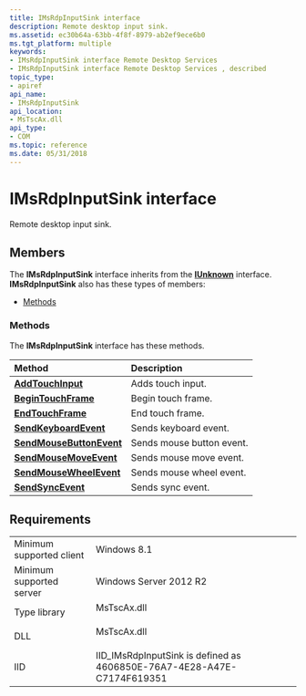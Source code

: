 ```yaml
---
title: IMsRdpInputSink interface
description: Remote desktop input sink.
ms.assetid: ec30b64a-63bb-4f8f-8979-ab2ef9ece6b0
ms.tgt_platform: multiple
keywords:
- IMsRdpInputSink interface Remote Desktop Services
- IMsRdpInputSink interface Remote Desktop Services , described
topic_type:
- apiref
api_name:
- IMsRdpInputSink
api_location:
- MsTscAx.dll
api_type:
- COM
ms.topic: reference
ms.date: 05/31/2018
---
```


# IMsRdpInputSink interface

Remote desktop input sink.

## Members

The **IMsRdpInputSink** interface inherits from the [**IUnknown**](https://docs.microsoft.com/windows/desktop/api/unknwn/nn-unknwn-iunknown) interface. **IMsRdpInputSink** also has these types of members:

-   [Methods](#methods)

### Methods

The **IMsRdpInputSink** interface has these methods.



| Method                                                               | Description                          |
|:---------------------------------------------------------------------|:-------------------------------------|
| [**AddTouchInput**](https://msdn.microsoft.com/library/Mt786987(v=VS.85).aspx)               | Adds touch input.<br/>         |
| [**BeginTouchFrame**](https://msdn.microsoft.com/library/Mt786988(v=VS.85).aspx)           | Begin touch frame.<br/>        |
| [**EndTouchFrame**](https://msdn.microsoft.com/library/Mt786989(v=VS.85).aspx)               | End touch frame.<br/>          |
| [**SendKeyboardEvent**](https://msdn.microsoft.com/library/Mt786990(v=VS.85).aspx)       | Sends keyboard event.<br/>     |
| [**SendMouseButtonEvent**](https://msdn.microsoft.com/library/Mt786991(v=VS.85).aspx) | Sends mouse button event.<br/> |
| [**SendMouseMoveEvent**](https://msdn.microsoft.com/library/Mt786992(v=VS.85).aspx)     | Sends mouse move event.<br/>   |
| [**SendMouseWheelEvent**](https://msdn.microsoft.com/library/Mt786993(v=VS.85).aspx)   | Sends mouse wheel event.<br/>  |
| [**SendSyncEvent**](https://msdn.microsoft.com/library/Mt786994(v=VS.85).aspx)               | Sends sync event.<br/>         |



 

## Requirements



|                                     |                                                                                        |
|-------------------------------------|----------------------------------------------------------------------------------------|
| Minimum supported client<br/> | Windows 8.1<br/>                                                                 |
| Minimum supported server<br/> | Windows Server 2012 R2<br/>                                                      |
| Type library<br/>             | <dl> <dt>MsTscAx.dll</dt> </dl> |
| DLL<br/>                      | <dl> <dt>MsTscAx.dll</dt> </dl> |
| IID<br/>                      | IID\_IMsRdpInputSink is defined as 4606850E-76A7-4E28-A47E-C7174F619351<br/>     |



 

 





